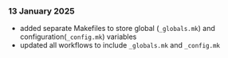### 13 January 2025

- added separate Makefiles to store global (`_globals.mk`) and configuration(`_config.mk`) variables 
- updated all workflows to include `_globals.mk` and `_config.mk`

